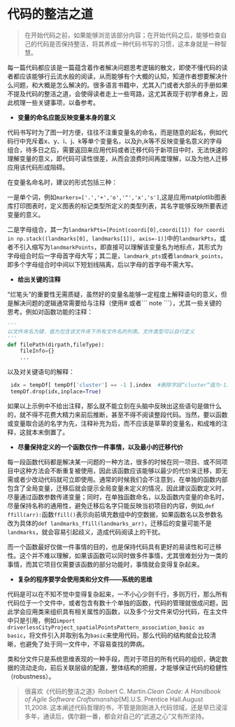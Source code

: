 # 代码的整洁之道
> 在开始代码之前，如果能够浏览该部分内容；在开始代码之后，能够检查自己的代码是否保持整洁，将其养成一种代码书写的习惯，这本身就是一种智慧。

每一篇代码都应该是一篇蕴含着作者解决问题思考逻辑的散文，即使不懂代码的读者都应该能够行云流水般的阅读，从而能够有个大概的认知，知道作者想要解决什么问题，和大概是怎么解决的。很多语言书籍中，尤其入门或者大部头的手册如果不提及代码的整洁之道，会使得读者走上一些弯路，这尤其表现于初学者身上，因此梳理一些关键事项，以备参考。

* **变量的命名应能反映变量本身的意义**

代码书写时为了图一时方便，往往不注重变量名的命名，而是随意的起名，例如代码行中充斥着x、y、i、j、k等单个变量名，以及jh,ik等不反映变量名意义的字母组合，待多日之后，需要返回来应用代码或者迁移代码于新项目中时，无法快速的理解变量的意义，即代码可读性很差，从而会浪费时间再度理解，以及为他人迁移应用该代码形成阻碍。

在变量名命名时，建议的形式包括三种：

一是单个词，例如`markers=['.','+','o','^','x','s']`,这是应用matplotlib图表库打印图表时，定义图表的标记类型所定义的类型列表，其名字能够反映所要表述变量的意义。

二是字母组合，其一为`landmarkPts=[Point(coordi[0],coordi[1]) for coordi in np.stack((landmarks[0], landmarks[1]), axis=-1)]`中的`landmarkPts`，或者不引入缩写为`landmarkPoints`，即直接可以理解该变量名为地标点，其形式为字母组合时后一字母首字母大写；其二是，`landmark_pts`或者`landmark_points`，即多个字母组合时中间以下短划线隔离，后以字母的首字母不需大写。

* **给出关键的注释**

“烂笔头”的重要性无需质疑，虽然好的变量名能够一定程度上解释语句的意义，但是解决问题的逻辑通常需要给与注释（使用# 或者\``` note \```），尤其一些关键的思考。例如对函数功能的注释：
```python
'''
以文件夹名为键，值为包含该文件夹下所有文件名的列表。文件类型可以自行定义
'''
def filePath(dirpath,fileType):
    fileInfo={}
    ...
```
以及对关键语句的解释：
```python
 idx = tempDf[ tempDf['cluster'] == -1 ].index  #删除字段“cluster”值为-1对应的行，即独立的OSM点数据，未形成聚类
 tempDf.drop(idx,inplace=True)  
```
如果以上示例中不给出注释，那么就不能立刻在头脑中反映出这些语句是做什么的，就不得不花费大精力来前后推断，甚至不得不阅读整段代码。当然，要以函数或变量取合适的名字为先，注释补充为后，而不应该是草草的变量名，和成堆的注释，这就本末倒置了。

* **尽量保持定义的一个函数仅作一件事情，以及最小的迁移代价**

每一段函数代码都是解决某一问题的一种方法，很多的时候在同一项目、或不同项目中这种方法会不断重复被使用，因此该函数应该能够以最少的代价来迁移，即无需或者少改动代码就可立即使用。通常的时候我们会不注意到，在单独的函数内部包含了全局变量，迁移后就会提示全局变量未定义的情况，因此建议函数定义时，尽量通过函数参数传递变量；同时，在单独函数命名，以及函数内变量的命名时，尽量保持名称的通用性，避免迁移后名字只能反映当初项目的内容，例如,`def ffill(arr):`函数`ffill()`表示向前填充数组中的空数据，如果函数名以及参数名改为具体的`def landmarks_ffill(landmarks_arr)`，迁移后的变量可能不是`landmarks`，就会容易引起歧义，造成代码阅读上的干扰。

而一个函数最好仅做一件事情的目的，也是保持代码具有更好的易读性和可迁移性。这个并不难以理解，如果该函数可以同时做多件事情，尤其很难划分为一类的事情，而其它项目仅需要该函数的部分功能时，事情就会变得复杂起来。

* **复杂的程序要学会使用类和分文件——系统的思维**

代码是可以在不知不觉中变得复杂起来，一不小心少则千行，多则万行，那么所有代码位于一个文件中，或者包含有数十个单独的函数，代码的管理就很成问题，因此学会应用类来组织具有相关属性的函数，以及多个分文件来切分代码，在主文件中只是引用，例如`import driverlessCityProject_spatialPointsPattern_association_basic as basic`，将文件引入并取别名为`basic`来使用代码，那么代码的结构就会比较清晰，也避免了处于同一文件中，不容易查找的弊病。

类和分文件只是系统思维表现的一种手段，而对于项目的所有代码的组织，确定数据的流动走向，前后关联层级的配置，整体结构的把握，才能够保证代码的稳健性（robustness）。

> 很喜欢《代码的整洁之道》Robert C. Martin.<em>Clean Code: A Handbook of Agile Software Craftsmanship</em>[M].U.S. Prentice Hall.August 11,2008. 这本阐述代码哲理的书，不管是刚刚进入代码领域，还是早已浸淫多年，通读后，偶尔翻一番，都会对自己的“武道之心”又有所坚持。